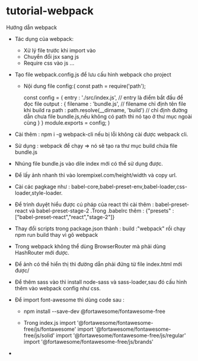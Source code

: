 # tutorial-webpack
Hướng dẫn webpack
- Tác dụng của webpack:
  + Xử lý file trước khi import vào
  + Chuyển đổi jsx sang js
  + Require css vào js
  ...
  
- Tạo file webpack.config.js để lưu cấu hình webpack cho project
  + Nội dung file config:( 
    const path = require('path');

      const config = {
          entry : './src/index.js',
          // entry là điểm bắt đầu để đọc file
          output : {
              filename : 'bundle.js',
              // filename chỉ định tên file khi build ra
              path : path.resolve(__dirname, 'build')
              // chỉ định đường dẫn chưa file bundle.js,nếu không có path thì nó tạo ở thư mục ngoài cùng
          }
      }
      module.exports = config;
  )
- Cài thêm : npm i -g webpack-cli nếu bị lỗi không cài được webpack cli.
- Sử dụng : webpack để chạy => nó sẽ tạo ra thư mục build chứa file bundle.js
- Nhúng file bundle.js vào dile index mới có thể sử dụng được.
- Để lấy ảnh nhanh thì vào lorempixel.com/height/width và copy url.
- Cài các pagkage như : babel-core,babel-preset-env,babel-loader,css-loader,style-loader.
- Để trình duyệt hiểu được cú pháp của react thì cài thêm : babel-preset-react và babel-preset-stage-2 
.Trong .babelrc thêm : {"presets" : ["babel-preset-react","react","stage-2"]}
- Thay đổi scripts trong package.json thành : build :"webpack" rồi chạy npm run build thay vì gõ webpack
- Trong webpack không thể dùng BrowserRouter mà phải dùng HashRouter mới được.
- Để ảnh có thể hiển thị thì đường dẫn phải đứng từ file index.html mới được/
- Để thêm sass vào thì install node-sass và sass-loader,sau đó cấu hình thêm vào webpack config như css.
- Để import font-awesome thì dùng code sau :
  + npm install --save-dev @fortawesome/fontawesome-free
      
  + Trong index.js
      import '@fortawesome/fontawesome-free/js/fontawesome'
      import '@fortawesome/fontawesome-free/js/solid'
      import '@fortawesome/fontawesome-free/js/regular'
      import '@fortawesome/fontawesome-free/js/brands'
-
